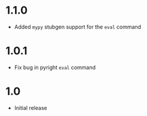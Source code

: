 # 1.1.0

- Added `mypy` stubgen support for the `eval` command

# 1.0.1

- Fix bug in pyright `eval` command

# 1.0

- Initial release
